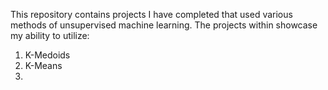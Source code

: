 This repository contains projects I have completed that used various methods of unsupervised machine learning. The projects within showcase my ability to utilize:

1. K-Medoids
2. K-Means
3. 
<!---
Garlid/Garlid is a ✨ special ✨ repository because its `README.md` (this file) appears on your GitHub profile.
You can click the Preview link to take a look at your changes.
--->
